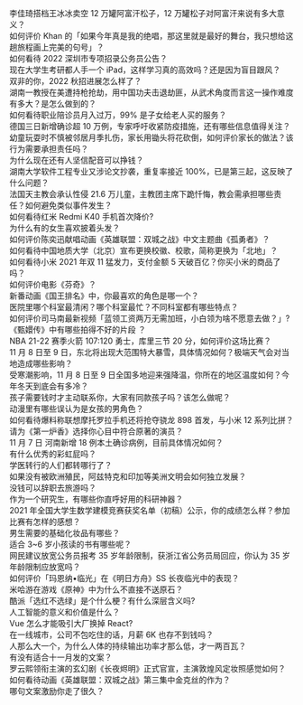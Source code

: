 李佳琦搭档王冰冰卖空 12 万罐阿富汗松子，12 万罐松子对阿富汗来说有多大意义？  
如何评价 Khan 的「如果今年真是我的绝唱，那这里就是最好的舞台，我只想给这趟旅程画上完美的句号」？  
如何看待 2022 深圳市专项招录公务员公告？  
现在大学生考研都人手一个 iPad，这样学习真的高效吗？还是因为盲目跟风？  
双非的你，2022 秋招进展怎么样了？  
湖南一教授在美遭持枪抢劫，用中国功夫击退劫匪，从武术角度而言这一操作难度有多大？是怎么做到的？  
如何看待职业陪诊员月入过万，99% 是子女给老人买的服务？  
德国三日新增确诊超 10 万例，专家呼吁收紧防疫措施，还有哪些信息值得关注？  
幼童玩耍时不慎被邻居月季扎伤，家长用锄头将花砍倒，如何评价家长的做法？该行为需要承担责任吗？  
为什么现在还有人坚信配音可以挣钱？  
湖南大学软件工程专业又涉论文抄袭，重复率接近 100%，已是第三起，这反映了什么问题？  
法国天主教会承认性侵 21.6 万儿童，主教团主席下跪忏悔，教会需承担哪些责任？如何避免类似事件发生？  
如何看待红米 Redmi K40 手机首次降价?  
为什么有的女生喜欢披着头发？  
如何评价陈奕迅献唱动画《英雄联盟：双城之战》中文主题曲《孤勇者》？  
如何看待中国地质大学（北京）宣布更换校徽、校歌，简称更换为「北地」？  
如何看待小米 2021 年双 11 猛发力，支付金额 5 天破百亿？你买小米的商品了吗？  
如何评价电影《芬奇》？  
新番动画《国王排名》中，你最喜欢的角色是哪一个？  
医院里哪个科室最清闲？哪个科室最忙？不同科室都有哪些特点？  
如何评价司马南最新视频「蓝领工资两万无需加班，小白领为啥不愿意去做？」?  
《甄嬛传》中有哪些拍得不好的片段 ？  
NBA 21-22 赛季火箭 107:120 勇士，库里三节 20 分，如何评价这场比赛？  
11 月 8 日至 9 日，东北将出现大范围特大暴雪，具体情况如何？极端天气会对当地造成哪些影响？  
受寒潮影响，11 月 8 日至 9 日全国多地迎来强降温，你所在的地区温度如何？今年冬天到底会有多冷？  
孩子需要钱时才主动联系你，大家有同款孩子吗？该怎么做呢？  
动漫里有哪些误认为是女孩的男角色？  
如何看待爆料称联想摩托罗拉手机还将抢夺骁龙 898 首发，与小米 12 系列比拼？  
请为《第一炉香》选择你心目中符合原著的演员？  
11 月 7 日 河南新增 18 例本土确诊病例，目前具体情况如何？  
有什么优秀的彩虹屁吗？  
学医转行的人们都转哪行了？  
如果没有被欧洲殖民，阿兹特克和印加等美洲文明会如何独立发展？  
没钱可以辞职去旅游吗？  
作为一个研究生，有哪些你直呼好用的科研神器？  
2021 年全国大学生数学建模竞赛获奖名单（初稿）公示，你的成绩怎么样？参加比赛有怎样的感想？  
男生需要的基础化妆品有哪些？  
适合 3~6 岁小孩读的书有哪些呢？  
网民建议放宽公务员报考 35 岁年龄限制，获浙江省公务员局回应，你认为 35 岁年龄限制应放宽吗？  
如何评价「玛恩纳•临光」在《明日方舟》SS 长夜临光中的表现？  
米哈游在游戏《原神》中为什么不直接不送原石？  
酷派「选红不选绿」是个什么梗？有什么深层含义吗?  
人工智能的意义和价值是什么？  
Vue 怎么才能吸引大厂换掉 React?  
在一线城市，公司不包吃住的话，月薪 6K 也存不到钱吗？  
人那么大一个，为什么人体的持续输出功率才那么低，才一两百瓦？  
有没有适合十一月发的文案？  
罗云熙领衔主演的玄幻剧《长夜烬明》正式官宣，主演敦煌风定妆照感觉如何？  
如何看待动画《英雄联盟：双城之战》第三集中金克丝的作为？  
哪句文案激励你走了很久？  
